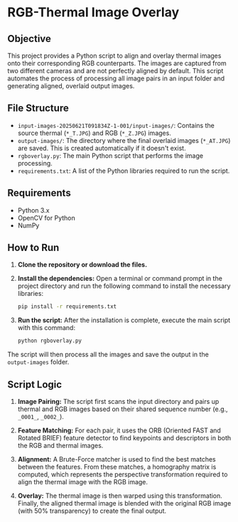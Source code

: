 # RGB-Thermal Image Overlay

## Objective

This project provides a Python script to align and overlay thermal images onto their corresponding RGB counterparts. The images are captured from two different cameras and are not perfectly aligned by default. This script automates the process of processing all image pairs in an input folder and generating aligned, overlaid output images.

## File Structure

-   `input-images-20250621T091834Z-1-001/input-images/`: Contains the source thermal (`*_T.JPG`) and RGB (`*_Z.JPG`) images.
-   `output-images/`: The directory where the final overlaid images (`*_AT.JPG`) are saved. This is created automatically if it doesn't exist.
-   `rgboverlay.py`: The main Python script that performs the image processing.
-   `requirements.txt`: A list of the Python libraries required to run the script.

## Requirements

-   Python 3.x
-   OpenCV for Python
-   NumPy

## How to Run

1.  **Clone the repository or download the files.**

2.  **Install the dependencies:**
    Open a terminal or command prompt in the project directory and run the following command to install the necessary libraries:
    ```bash
    pip install -r requirements.txt
    ```

3.  **Run the script:**
    After the installation is complete, execute the main script with this command:
    ```bash
    python rgboverlay.py
    ```

The script will then process all the images and save the output in the `output-images` folder.

## Script Logic

1.  **Image Pairing:** The script first scans the input directory and pairs up thermal and RGB images based on their shared sequence number (e.g., `_0001_`, `_0002_`).

2.  **Feature Matching:** For each pair, it uses the ORB (Oriented FAST and Rotated BRIEF) feature detector to find keypoints and descriptors in both the RGB and thermal images.

3.  **Alignment:** A Brute-Force matcher is used to find the best matches between the features. From these matches, a homography matrix is computed, which represents the perspective transformation required to align the thermal image with the RGB image.

4.  **Overlay:** The thermal image is then warped using this transformation. Finally, the aligned thermal image is blended with the original RGB image (with 50% transparency) to create the final output.
